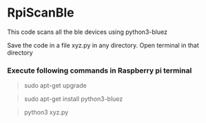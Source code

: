# RpiScanBle
This code scans all the ble devices using python3-bluez

Save the code in a file xyz.py in any directory. Open terminal in that directory

### Execute following commands in Raspberry pi terminal
> sudo apt-get upgrade

> sudo apt-get install python3-bluez

> python3 xyz.py
